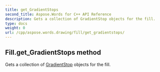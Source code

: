 ```yaml
---
title: get_GradientStops
second_title: Aspose.Words for C++ API Reference
description: Gets a collection of GradientStop objects for the fill. 
type: docs
weight: 0
url: /cpp/aspose.words.drawing/fill/get_gradientstops/
---
```

## Fill.get_GradientStops method


Gets a collection of [GradientStop](../gradientstop/) objects for the fill.

